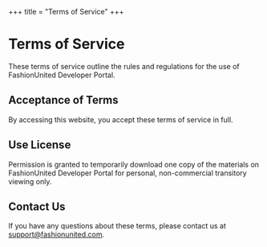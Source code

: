 +++
title = "Terms of Service"
+++

# Terms of Service

These terms of service outline the rules and regulations for the use of FashionUnited Developer Portal.

## Acceptance of Terms

By accessing this website, you accept these terms of service in full.

## Use License

Permission is granted to temporarily download one copy of the materials on FashionUnited Developer Portal for personal, non-commercial transitory viewing only.

## Contact Us

If you have any questions about these terms, please contact us at support@fashionunited.com.